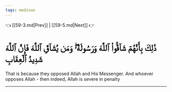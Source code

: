 ```yaml
---
tags: medinan
---
```


👈 [[59-3.md|Prev]] | [[59-5.md|Next]] 👉

# ذَٰلِكَ بِأَنَّهُمۡ شَآقُّواْ ٱللَّهَ وَرَسُولَهُۥۖ وَمَن يُشَآقِّ ٱللَّهَ فَإِنَّ ٱللَّهَ شَدِيدُ ٱلۡعِقَابِ

That is because they opposed Allah and His Messenger. And whoever opposes Allah - then indeed, Allah is severe in penalty

---

